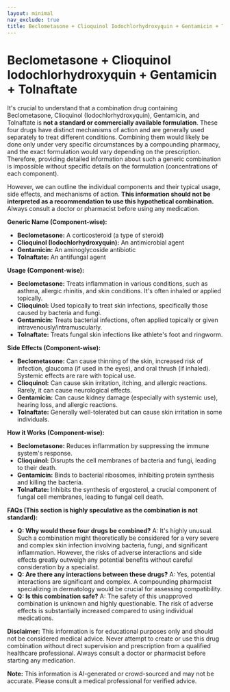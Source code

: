 ```yaml
---
layout: minimal
nav_exclude: true
title: Beclometasone + Clioquinol Iodochlorhydroxyquin + Gentamicin + Tolnaftate
---
```


# Beclometasone + Clioquinol Iodochlorhydroxyquin + Gentamicin + Tolnaftate

It's crucial to understand that a combination drug containing Beclometasone, Clioquinol (Iodochlorhydroxyquin), Gentamicin, and Tolnaftate is **not a standard or commercially available formulation**.  These four drugs have distinct mechanisms of action and are generally used separately to treat different conditions.  Combining them would likely be done only under very specific circumstances by a compounding pharmacy, and the exact formulation would vary depending on the prescription.  Therefore, providing detailed information about such a generic combination is impossible without specific details on the formulation (concentrations of each component).

However, we can outline the individual components and their typical usage, side effects, and mechanisms of action.  **This information should not be interpreted as a recommendation to use this hypothetical combination.**  Always consult a doctor or pharmacist before using any medication.


**Generic Name (Component-wise):**

* **Beclometasone:** A corticosteroid (a type of steroid)
* **Clioquinol (Iodochlorhydroxyquin):** An antimicrobial agent
* **Gentamicin:** An aminoglycoside antibiotic
* **Tolnaftate:** An antifungal agent


**Usage (Component-wise):**

* **Beclometasone:**  Treats inflammation in various conditions, such as asthma, allergic rhinitis, and skin conditions.  It's often inhaled or applied topically.
* **Clioquinol:** Used topically to treat skin infections, specifically those caused by bacteria and fungi.
* **Gentamicin:** Treats bacterial infections, often applied topically or given intravenously/intramuscularly.
* **Tolnaftate:** Treats fungal skin infections like athlete's foot and ringworm.


**Side Effects (Component-wise):**

* **Beclometasone:**  Can cause thinning of the skin, increased risk of infection, glaucoma (if used in the eyes), and oral thrush (if inhaled). Systemic effects are rare with topical use.
* **Clioquinol:**  Can cause skin irritation, itching, and allergic reactions.  Rarely, it can cause neurological effects.
* **Gentamicin:** Can cause kidney damage (especially with systemic use), hearing loss, and allergic reactions.
* **Tolnaftate:** Generally well-tolerated but can cause skin irritation in some individuals.


**How it Works (Component-wise):**

* **Beclometasone:** Reduces inflammation by suppressing the immune system's response.
* **Clioquinol:** Disrupts the cell membranes of bacteria and fungi, leading to their death.
* **Gentamicin:** Binds to bacterial ribosomes, inhibiting protein synthesis and killing the bacteria.
* **Tolnaftate:** Inhibits the synthesis of ergosterol, a crucial component of fungal cell membranes, leading to fungal cell death.


**FAQs (This section is highly speculative as the combination is not standard):**

* **Q: Why would these four drugs be combined?**  A:  It's highly unusual.  Such a combination might theoretically be considered for a very severe and complex skin infection involving bacteria, fungi, and significant inflammation. However, the risks of adverse interactions and side effects greatly outweigh any potential benefits without careful consideration by a specialist.
* **Q: Are there any interactions between these drugs?** A: Yes, potential interactions are significant and complex.  A compounding pharmacist specializing in dermatology would be crucial for assessing compatibility.
* **Q: Is this combination safe?** A:  The safety of this unapproved combination is unknown and highly questionable.  The risk of adverse effects is substantially increased compared to using individual medications.


**Disclaimer:** This information is for educational purposes only and should not be considered medical advice.  Never attempt to create or use this drug combination without direct supervision and prescription from a qualified healthcare professional.  Always consult a doctor or pharmacist before starting any medication.


**Note:** This information is AI-generated or crowd-sourced and may not be accurate. Please consult a medical professional for verified advice.